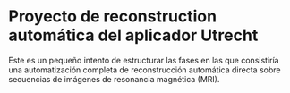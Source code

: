 Proyecto de reconstruction automática del aplicador Utrecht
============================

Este es un pequeño intento de estructurar las fases en las que consistiría una automatización completa de reconstrucción automática directa sobre secuencias de imágenes de resonancia magnética (MRI). 

